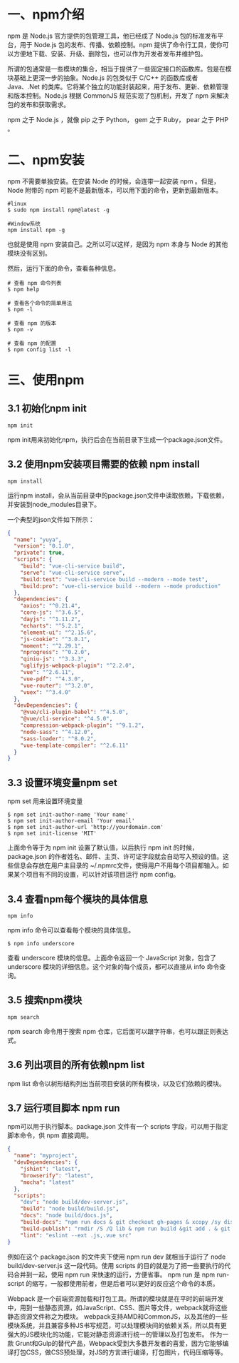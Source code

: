 
# 一、npm介绍

npm 是 Node.js 官方提供的包管理工具，他已经成了 Node.js 包的标准发布平台，用于 Node.js 包的发布、传播、依赖控制。npm 提供了命令行工具，使你可以方便地下载、安装、升级、删除包，也可以作为开发者发布并维护包。

所谓的包通常是一些模块的集合，相当于提供了一些固定接口的函数库。包是在模块基础上更深一步的抽象。Node.js 的包类似于 C/C++ 的函数库或者 Java、.Net 的类库。它将某个独立的功能封装起来，用于发布、更新、依赖管理和版本控制。Node.js 根据 CommonJS 规范实现了包机制，开发了 npm 来解决包的发布和获取需求。

npm 之于 Node.js ，就像 pip 之于 Python， gem 之于 Ruby， pear 之于 PHP 。

# 二、npm安装

npm 不需要单独安装。在安装 Node 的时候，会连带一起安装 npm 。但是，Node 附带的 npm 可能不是最新版本，可以用下面的命令，更新到最新版本。

```shell
#linux
$ sudo npm install npm@latest -g

#Window系统
npm install npm -g
```
也就是使用 npm 安装自己。之所以可以这样，是因为 npm 本身与 Node 的其他模块没有区别。

然后，运行下面的命令，查看各种信息。

```
# 查看 npm 命令列表
$ npm help

# 查看各个命令的简单用法
$ npm -l

# 查看 npm 的版本
$ npm -v

# 查看 npm 的配置
$ npm config list -l
```
# 三、使用npm

## 3.1 初始化npm init

```
npm init
```

npm init用来初始化npm，执行后会在当前目录下生成一个package.json文件。


## 3.2 使用npm安装项目需要的依赖 npm install

```shell
npm install
```

运行npm install，会从当前目录中的package.json文件中读取依赖，下载依赖，并安装到node_modules目录下。

一个典型的json文件如下所示：
```json
{
  "name": "yuya",
  "version": "0.1.0",
  "private": true,
  "scripts": {
    "build": "vue-cli-service build",
    "serve": "vue-cli-service serve",
    "build:test": "vue-cli-service build --modern --mode test",
    "build:pro": "vue-cli-service build --modern --mode production"
  },
  "dependencies": {
    "axios": "^0.21.4",
    "core-js": "^3.6.5",
    "dayjs": "^1.11.2",
    "echarts": "^5.2.1",
    "element-ui": "^2.15.6",
    "js-cookie": "^3.0.1",
    "moment": "^2.29.1",
    "nprogress": "^0.2.0",
    "qiniu-js": "^3.3.3",
    "uglifyjs-webpack-plugin": "^2.2.0",
    "vue": "^2.6.11",
    "vue-pdf": "^4.3.0",
    "vue-router": "^3.2.0",
    "vuex": "^3.4.0"
  },
  "devDependencies": {
    "@vue/cli-plugin-babel": "^4.5.0",
    "@vue/cli-service": "^4.5.0",
    "compression-webpack-plugin": "^9.1.2",
    "node-sass": "^4.12.0",
    "sass-loader": "^8.0.2",
    "vue-template-compiler": "^2.6.11"
  }
}
```

## 3.3 设置环境变量npm set

npm set 用来设置环境变量

```
$ npm set init-author-name 'Your name'
$ npm set init-author-email 'Your email'
$ npm set init-author-url 'http://yourdomain.com'
$ npm set init-license 'MIT'
```
上面命令等于为 npm init 设置了默认值，以后执行 npm init 的时候，package.json 的作者姓名、邮件、主页、许可证字段就会自动写入预设的值。这些信息会存放在用户主目录的 ~/.npmrc文件，使得用户不用每个项目都输入。如果某个项目有不同的设置，可以针对该项目运行 npm config。


## 3.4 查看npm每个模块的具体信息

```
npm info
```
npm info 命令可以查看每个模块的具体信息。

```
$ npm info underscore
```
查看 underscore 模块的信息。上面命令返回一个 JavaScript 对象，包含了 underscore 模块的详细信息。这个对象的每个成员，都可以直接从 info 命令查询。

## 3.5 搜索npm模块
```
npm search
```

npm search 命令用于搜索 npm 仓库，它后面可以跟字符串，也可以跟正则表达式。

## 3.6 列出项目的所有依赖npm list

npm list 命令以树形结构列出当前项目安装的所有模块，以及它们依赖的模块。

## 3.7 运行项目脚本 npm run 

npm可以用于执行脚本。package.json 文件有一个 scripts 字段，可以用于指定脚本命令，供 npm 直接调用。

```json
{
  "name": "myproject",
  "devDependencies": {
    "jshint": "latest",
    "browserify": "latest",
    "mocha": "latest"
  },
  "scripts":
    "dev": "node build/dev-server.js",
    "build": "node build/build.js",
    "docs": "node build/docs.js",
    "build-docs": "npm run docs & git checkout gh-pages & xcopy /sy dist\\* . & git add . & git commit -m 'auto-pages' & git push & git checkout master",
    "build-publish": "rmdir /S /Q lib & npm run build &git add . & git commit -m auto-build & npm version patch & npm publish & git push",
    "lint": "eslint --ext .js,.vue src"
}
```
例如在这个 package.json 的文件夹下使用 npm run dev 就相当于运行了 node build/dev-server.js 这一段代码。使用 scripts 的目的就是为了把一些要执行的代码合并到一起，使用 npm run 来快速的运行，方便省事。
npm run 是 npm run-script 的缩写，一般都使用前者，但是后者可以更好的反应这个命令的本质。





Webpack 是一个前端资源加载和打包工具。所谓的模块就是在平时的前端开发中，用到一些静态资源，如JavaScript、CSS、图片等文件，webpack就将这些静态资源文件称之为模块。 webpack支持AMD和CommonJS，以及其他的一些模块系统，并且兼容多种JS书写规范，可以处理模块间的依赖关系，所以具有更强大的JS模块化的功能，它能对静态资源进行统一的管理以及打包发布。 作为一款 Grunt和Gulp的替代产品，Webpack受到大多数开发者的喜爱，因为它能够编译打包CSS，做CSS预处理，对JS的方言进行编译，打包图片，代码压缩等等。

